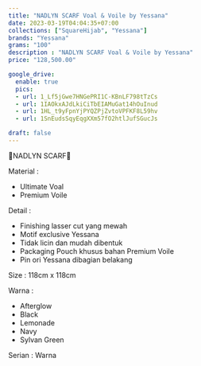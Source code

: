 ```yaml
---
title: "NADLYN SCARF Voal & Voile by Yessana"
date: 2023-03-19T04:04:35+07:00
collections: ["SquareHijab", "Yessana"]
brands: "Yessana"
grams: "100"
description : "NADLYN SCARF Voal & Voile by Yessana"
price: "128,500.00"

google_drive:
  enable: true
  pics:
  - url: 1_Lf5jGwe7HNGePRI1C-KBnLF798tTzCs
  - url: 1IAOkxAJdLkiCiTbEIAMuGat14hOuInud
  - url: 1HL_t9yFpnYjPYQZPjZvtoVPFKF8L59hv
  - url: 1SnEudsSqyEqgXXm57fO2htlJufSGucJs

draft: false
---
```


🤎NADLYN SCARF🤎

Material :
- Ultimate Voal
- Premium Voile 

Detail :
- Finishing lasser cut yang mewah
- Motif exclusive Yessana
- Tidak licin dan mudah dibentuk
- Packaging Pouch khusus bahan Premium Voile
- Pin ori Yessana dibagian belakang

Size :
118cm x 118cm

Warna :
- Afterglow
- Black
- Lemonade
- Navy
- Sylvan Green

Serian :
Warna

